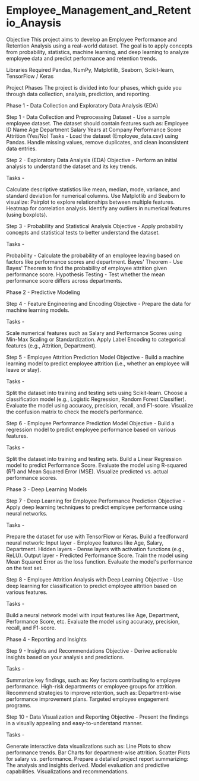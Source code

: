 # Employee_Management_and_Retentio_Anaysis

Objective
This project aims to develop an Employee Performance and Retention Analysis using a real-world dataset. The goal is to apply concepts from probability, statistics, machine learning, and deep learning to analyze employee data and predict performance and retention trends. 

Libraries Required
Pandas, NumPy, Matplotlib, Seaborn, Scikit-learn, TensorFlow / Keras

Project Phases
The project is divided into four phases, which guide you through data collection, analysis, prediction, and reporting.

Phase 1 - Data Collection and Exploratory Data Analysis (EDA)

Step 1 - Data Collection and Preprocessing
Dataset - Use a sample employee dataset. The dataset should contain features such as:
Employee ID
Name
Age
Department
Salary
Years at Company
Performance Score
Attrition (Yes/No)
Tasks -
Load the dataset (Employee_data.csv)  using Pandas.
Handle missing values, remove duplicates, and clean inconsistent data entries.

Step 2 - Exploratory Data Analysis (EDA)
Objective - Perform an initial analysis to understand the dataset and its key trends.

Tasks -

Calculate descriptive statistics like mean, median, mode, variance, and standard deviation for numerical columns.
Use Matplotlib and Seaborn to visualize:
Pairplot to explore relationships between multiple features.
Heatmap for correlation analysis.
Identify any outliers in numerical features (using boxplots).

Step 3 - Probability and Statistical Analysis
Objective - Apply probability concepts and statistical tests to better understand the dataset.

Tasks -

Probability - Calculate the probability of an employee leaving based on factors like performance scores and department.
Bayes' Theorem - Use Bayes' Theorem to find the probability of employee attrition given performance score.
Hypothesis Testing - Test whether the mean performance score differs across departments.

Phase 2 - Predictive Modeling

Step 4 - Feature Engineering and Encoding
Objective - Prepare the data for machine learning models.

Tasks -

Scale numerical features such as Salary and Performance Scores using Min-Max Scaling or Standardization.
Apply Label Encoding to categorical features (e.g., Attrition, Department).

Step 5 - Employee Attrition Prediction Model
Objective - Build a machine learning model to predict employee attrition (i.e., whether an employee will leave or stay).

Tasks -

Split the dataset into training and testing sets using Scikit-learn.
Choose a classification model (e.g., Logistic Regression, Random Forest Classifier).
Evaluate the model using accuracy, precision, recall, and F1-score.
Visualize the confusion matrix to check the model’s performance.

Step 6 - Employee Performance Prediction Model
Objective - Build a regression model to predict employee performance based on various features.

Tasks -

Split the dataset into training and testing sets.
Build a Linear Regression model to predict Performance Score.
Evaluate the model using R-squared (R²) and Mean Squared Error (MSE).
Visualize predicted vs. actual performance scores.

Phase 3 - Deep Learning Models

Step 7 - Deep Learning for Employee Performance Prediction
Objective - Apply deep learning techniques to predict employee performance using neural networks.

Tasks -

Prepare the dataset for use with TensorFlow or Keras.
Build a feedforward neural network:
Input layer - Employee features like Age, Salary, Department.
Hidden layers - Dense layers with activation functions (e.g., ReLU).
Output layer - Predicted Performance Score.
Train the model using Mean Squared Error as the loss function.
Evaluate the model's performance on the test set.

Step 8 - Employee Attrition Analysis with Deep Learning
Objective - Use deep learning for classification to predict employee attrition based on various features.

Tasks -

Build a neural network model with input features like Age, Department, Performance Score, etc.
Evaluate the model using accuracy, precision, recall, and F1-score.

Phase 4 - Reporting and Insights

Step 9 - Insights and Recommendations
Objective - Derive actionable insights based on your analysis and predictions.

Tasks -

Summarize key findings, such as:
Key factors contributing to employee performance.
High-risk departments or employee groups for attrition.
Recommend strategies to improve retention, such as:
Department-wise performance improvement plans.
Targeted employee engagement programs.

Step 10 - Data Visualization and Reporting
Objective - Present the findings in a visually appealing and easy-to-understand manner.

Tasks -

Generate interactive data visualizations such as:
Line Plots to show performance trends.
Bar Charts for department-wise attrition.
Scatter Plots for salary vs. performance.
Prepare a detailed project report summarizing:
The analysis and insights derived.
Model evaluation and predictive capabilities.
Visualizations and recommendations.


